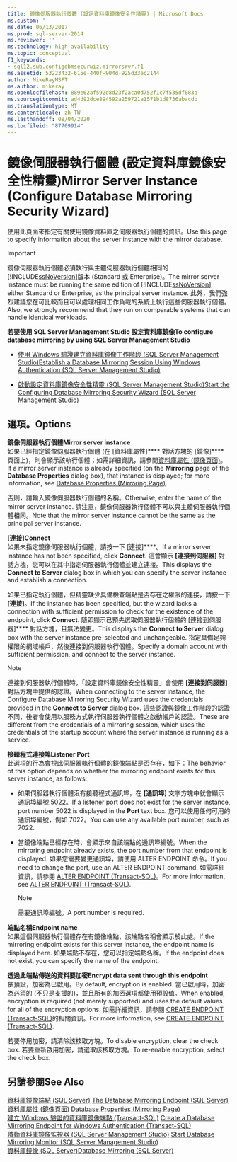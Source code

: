 ```yaml
---
title: 鏡像伺服器執行個體 (設定資料庫鏡像安全性精靈) | Microsoft Docs
ms.custom: ''
ms.date: 06/13/2017
ms.prod: sql-server-2014
ms.reviewer: ''
ms.technology: high-availability
ms.topic: conceptual
f1_keywords:
- sql12.swb.configdbmsecurwiz.mirrorsrvr.f1
ms.assetid: 53223432-615e-440f-904d-925d33ec2144
author: MikeRayMSFT
ms.author: mikeray
ms.openlocfilehash: 889e62af592d8d23f2aca0d752f1c7f535df883a
ms.sourcegitcommit: ad4d92dce894592a259721a1571b1d8736abacdb
ms.translationtype: MT
ms.contentlocale: zh-TW
ms.lasthandoff: 08/04/2020
ms.locfileid: "87709914"
---
```

# <a name="mirror-server-instance-configure-database-mirroring-security-wizard"></a><span data-ttu-id="898de-102">鏡像伺服器執行個體 (設定資料庫鏡像安全性精靈)</span><span class="sxs-lookup"><span data-stu-id="898de-102">Mirror Server Instance (Configure Database Mirroring Security Wizard)</span></span>
  <span data-ttu-id="898de-103">使用此頁面來指定有關使用鏡像資料庫之伺服器執行個體的資訊。</span><span class="sxs-lookup"><span data-stu-id="898de-103">Use this page to specify information about the server instance with the mirror database.</span></span>  
  
> [!IMPORTANT]  
>  <span data-ttu-id="898de-104">鏡像伺服器執行個體必須執行與主體伺服器執行個體相同的 [!INCLUDE[ssNoVersion](../../includes/ssnoversion-md.md)]版本 (Standard 或 Enterprise)。</span><span class="sxs-lookup"><span data-stu-id="898de-104">The mirror server instance must be running the same edition of [!INCLUDE[ssNoVersion](../../includes/ssnoversion-md.md)], either Standard or Enterprise, as the principal server instance.</span></span> <span data-ttu-id="898de-105">此外，我們強烈建議您在可比較而且可以處理相同工作負載的系統上執行這些伺服器執行個體。</span><span class="sxs-lookup"><span data-stu-id="898de-105">Also, we strongly recommend that they run on comparable systems that can handle identical workloads.</span></span>  
  
 <span data-ttu-id="898de-106">**若要使用 SQL Server Management Studio 設定資料庫鏡像**</span><span class="sxs-lookup"><span data-stu-id="898de-106">**To configure database mirroring by using SQL Server Management Studio**</span></span>  
  
-   [<span data-ttu-id="898de-107">使用 Windows 驗證建立資料庫鏡像工作階段 &#40;SQL Server Management Studio&#41;</span><span class="sxs-lookup"><span data-stu-id="898de-107">Establish a Database Mirroring Session Using Windows Authentication &#40;SQL Server Management Studio&#41;</span></span>](establish-database-mirroring-session-windows-authentication.md)  
  
-   [<span data-ttu-id="898de-108">啟動設定資料庫鏡像安全性精靈 &#40;SQL Server Management Studio&#41;</span><span class="sxs-lookup"><span data-stu-id="898de-108">Start the Configuring Database Mirroring Security Wizard &#40;SQL Server Management Studio&#41;</span></span>](start-the-configuring-database-mirroring-security-wizard.md)  
  
## <a name="options"></a><span data-ttu-id="898de-109">選項。</span><span class="sxs-lookup"><span data-stu-id="898de-109">Options</span></span>  
 <span data-ttu-id="898de-110">**鏡像伺服器執行個體**</span><span class="sxs-lookup"><span data-stu-id="898de-110">**Mirror server instance**</span></span>  
 <span data-ttu-id="898de-111">如果已經指定鏡像伺服器執行個體 (在 [資料庫屬性]\*\*\*\* 對話方塊的 [鏡像]\*\*\*\* 頁面上)，則會顯示該執行個體；如需詳細資訊，請參閱[資料庫屬性 &#40;鏡像頁面&#41;](../../relational-databases/databases/database-properties-mirroring-page.md)。</span><span class="sxs-lookup"><span data-stu-id="898de-111">If a mirror server instance is already specified (on the **Mirroring** page of the **Database Properties** dialog box), that instance is displayed; for more information, see [Database Properties &#40;Mirroring Page&#41;](../../relational-databases/databases/database-properties-mirroring-page.md).</span></span>  
  
 <span data-ttu-id="898de-112">否則，請輸入鏡像伺服器執行個體的名稱。</span><span class="sxs-lookup"><span data-stu-id="898de-112">Otherwise, enter the name of the mirror server instance.</span></span> <span data-ttu-id="898de-113">請注意，鏡像伺服器執行個體不可以與主體伺服器執行個體相同。</span><span class="sxs-lookup"><span data-stu-id="898de-113">Note that the mirror server instance cannot be the same as the principal server instance.</span></span>  
  
 <span data-ttu-id="898de-114">**[連接]**</span><span class="sxs-lookup"><span data-stu-id="898de-114">**Connect**</span></span>  
 <span data-ttu-id="898de-115">如果未指定鏡像伺服器執行個體，請按一下 [連接]\*\*\*\*。</span><span class="sxs-lookup"><span data-stu-id="898de-115">If a mirror server instance has not been specified, click **Connect**.</span></span> <span data-ttu-id="898de-116">這會顯示 **[連接到伺服器]** 對話方塊，您可以在其中指定伺服器執行個體並建立連接。</span><span class="sxs-lookup"><span data-stu-id="898de-116">This displays the **Connect to Server** dialog box in which you can specify the server instance and establish a connection.</span></span>  
  
 <span data-ttu-id="898de-117">如果已指定執行個體，但精靈缺少具備檢查端點是否存在之權限的連接，請按一下 **[連接]**。</span><span class="sxs-lookup"><span data-stu-id="898de-117">If the instance has been specified, but the wizard lacks a connection with sufficient permission to check for the existence of the endpoint, click **Connect**.</span></span> <span data-ttu-id="898de-118">隨即顯示已預先選取伺服器執行個體的 [連接到伺服器]\*\*\*\* 對話方塊，且無法變更。</span><span class="sxs-lookup"><span data-stu-id="898de-118">This displays the **Connect to Server** dialog box with the server instance pre-selected and unchangeable.</span></span> <span data-ttu-id="898de-119">指定具備足夠權限的網域帳戶，然後連接到伺服器執行個體。</span><span class="sxs-lookup"><span data-stu-id="898de-119">Specify a domain account with sufficient permission, and connect to the server instance.</span></span>  
  
> [!NOTE]  
>  <span data-ttu-id="898de-120">連接到伺服器執行個體時，「設定資料庫鏡像安全性精靈」會使用 **[連接到伺服器]** 對話方塊中提供的認證。</span><span class="sxs-lookup"><span data-stu-id="898de-120">When connecting to the server instance, the Configure Database Mirroring Security Wizard uses the credentials provided in the **Connect to Server** dialog box.</span></span> <span data-ttu-id="898de-121">這些認證與鏡像工作階段的認證不同，後者會使用以服務方式執行伺服器執行個體之啟動帳戶的認證。</span><span class="sxs-lookup"><span data-stu-id="898de-121">These are different from the credentials of a mirroring session, which uses the credentials of the startup account where the server instance is running as a service.</span></span>  
  
 <span data-ttu-id="898de-122">**接聽程式連接埠**</span><span class="sxs-lookup"><span data-stu-id="898de-122">**Listener Port**</span></span>  
 <span data-ttu-id="898de-123">此選項的行為會視此伺服器執行個體的鏡像端點是否存在，如下：</span><span class="sxs-lookup"><span data-stu-id="898de-123">The behavior of this option depends on whether the mirroring endpoint exists for this server instance, as follows:</span></span>  
  
-   <span data-ttu-id="898de-124">如果伺服器執行個體沒有接聽程式通訊埠，在 **[通訊埠]** 文字方塊中就會顯示通訊埠編號 5022。</span><span class="sxs-lookup"><span data-stu-id="898de-124">If a listener port does not exist for the server instance, port number 5022 is displayed in the **Port** text box.</span></span> <span data-ttu-id="898de-125">您可以使用任何可用的通訊埠編號，例如 7022。</span><span class="sxs-lookup"><span data-stu-id="898de-125">You can use any available port number, such as 7022.</span></span>  
  
-   <span data-ttu-id="898de-126">當鏡像端點已經存在時，會顯示來自該端點的通訊埠編號。</span><span class="sxs-lookup"><span data-stu-id="898de-126">When the mirroring endpoint already exists, the port number from that endpoint is displayed.</span></span> <span data-ttu-id="898de-127">如果您需要變更通訊埠，請使用 ALTER ENDPOINT 命令。</span><span class="sxs-lookup"><span data-stu-id="898de-127">If you need to change the port, use an ALTER ENDPOINT command.</span></span> <span data-ttu-id="898de-128">如需詳細資訊，請參閱 [ALTER ENDPOINT &#40;Transact-SQL&#41;](/sql/t-sql/statements/alter-endpoint-transact-sql)。</span><span class="sxs-lookup"><span data-stu-id="898de-128">For more information, see [ALTER ENDPOINT &#40;Transact-SQL&#41;](/sql/t-sql/statements/alter-endpoint-transact-sql).</span></span>  
  
    > [!NOTE]  
    >  <span data-ttu-id="898de-129">需要通訊埠編號。</span><span class="sxs-lookup"><span data-stu-id="898de-129">A port number is required.</span></span>  
  
 <span data-ttu-id="898de-130">**端點名稱**</span><span class="sxs-lookup"><span data-stu-id="898de-130">**Endpoint name**</span></span>  
 <span data-ttu-id="898de-131">如果這個伺服器執行個體存在有鏡像端點，該端點名稱會顯示於此處。</span><span class="sxs-lookup"><span data-stu-id="898de-131">If the mirroring endpoint exists for this server instance, the endpoint name is displayed here.</span></span> <span data-ttu-id="898de-132">如果端點不存在，您可以指定端點名稱。</span><span class="sxs-lookup"><span data-stu-id="898de-132">If the endpoint does not exist, you can specify the name of the endpoint.</span></span>  
  
 <span data-ttu-id="898de-133">**透過此端點傳送的資料要加密**</span><span class="sxs-lookup"><span data-stu-id="898de-133">**Encrypt data sent through this endpoint**</span></span>  
 <span data-ttu-id="898de-134">依預設，加密為已啟用。</span><span class="sxs-lookup"><span data-stu-id="898de-134">By default, encryption is enabled.</span></span> <span data-ttu-id="898de-135">當已啟用時，加密為必須的 (不只是支援的)，並且所有的加密選項都使用預設值。</span><span class="sxs-lookup"><span data-stu-id="898de-135">When enabled, encryption is required (not merely supported) and uses the default values for all of the encryption options.</span></span> <span data-ttu-id="898de-136">如需詳細資訊，請參閱 [CREATE ENDPOINT &#40;Transact-SQL&#41;](/sql/t-sql/statements/create-endpoint-transact-sql)的相關資訊。</span><span class="sxs-lookup"><span data-stu-id="898de-136">For more information, see [CREATE ENDPOINT &#40;Transact-SQL&#41;](/sql/t-sql/statements/create-endpoint-transact-sql).</span></span>  
  
 <span data-ttu-id="898de-137">若要停用加密，請清除該核取方塊。</span><span class="sxs-lookup"><span data-stu-id="898de-137">To disable encryption, clear the check box.</span></span> <span data-ttu-id="898de-138">若要重新啟用加密，請選取該核取方塊。</span><span class="sxs-lookup"><span data-stu-id="898de-138">To re-enable encryption, select the check box.</span></span>  
  
## <a name="see-also"></a><span data-ttu-id="898de-139">另請參閱</span><span class="sxs-lookup"><span data-stu-id="898de-139">See Also</span></span>  
 <span data-ttu-id="898de-140">[資料庫鏡像端點 &#40;SQL Server&#41;](the-database-mirroring-endpoint-sql-server.md) </span><span class="sxs-lookup"><span data-stu-id="898de-140">[The Database Mirroring Endpoint &#40;SQL Server&#41;](the-database-mirroring-endpoint-sql-server.md) </span></span>  
 <span data-ttu-id="898de-141">[資料庫屬性 &#40;鏡像頁面&#41;](../../relational-databases/databases/database-properties-mirroring-page.md) </span><span class="sxs-lookup"><span data-stu-id="898de-141">[Database Properties &#40;Mirroring Page&#41;](../../relational-databases/databases/database-properties-mirroring-page.md) </span></span>  
 <span data-ttu-id="898de-142">[建立 Windows 驗證的資料庫鏡像端點 &#40;Transact-SQL&#41;](create-a-database-mirroring-endpoint-for-windows-authentication-transact-sql.md) </span><span class="sxs-lookup"><span data-stu-id="898de-142">[Create a Database Mirroring Endpoint for Windows Authentication &#40;Transact-SQL&#41;](create-a-database-mirroring-endpoint-for-windows-authentication-transact-sql.md) </span></span>  
 <span data-ttu-id="898de-143">[啟動資料庫鏡像監視器 &#40;SQL Server Management Studio&#41;](../database-mirroring/start-database-mirroring-monitor-sql-server-management-studio.md) </span><span class="sxs-lookup"><span data-stu-id="898de-143">[Start Database Mirroring Monitor &#40;SQL Server Management Studio&#41;](../database-mirroring/start-database-mirroring-monitor-sql-server-management-studio.md) </span></span>  
 [<span data-ttu-id="898de-144">資料庫鏡像 &#40;SQL Server&#41;</span><span class="sxs-lookup"><span data-stu-id="898de-144">Database Mirroring &#40;SQL Server&#41;</span></span>](database-mirroring-sql-server.md)  
  
  
